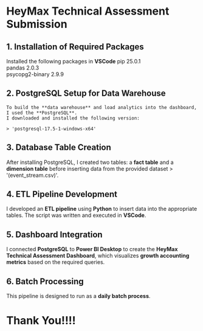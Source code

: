 # HeyMax Technical Assessment Submission

## 1. Installation of Required Packages
   Installed the following packages in **VSCode**
    pip                 25.0.1  
    pandas              2.0.3  
    psycopg2-binary     2.9.9

## 2. PostgreSQL Setup for Data Warehouse
    To build the **data warehouse** and load analytics into the dashboard, I used the **PostgreSQL**.
    I downloaded and installed the following version:
    
    > 'postgresql-17.5-1-windows-x64'

## 3. Database Table Creation
  After installing PostgreSQL, I created two tables: a **fact table** and a **dimension table**  before inserting data from the provided dataset > '(event_stream.csv)'.

## 4. ETL Pipeline Development
   I developed an **ETL pipeline** using **Python** to insert data into the appropriate tables. The script was written and executed in **VSCode**.

## 5. Dashboard Integration
   I connected **PostgreSQL** to **Power BI Desktop** to create the **HeyMax Technical Assessment Dashboard**, which visualizes **growth accounting metrics** based on the required queries.

## 6. Batch Processing
   This pipeline is designed to run as a **daily batch process**.


# Thank You!!!!

